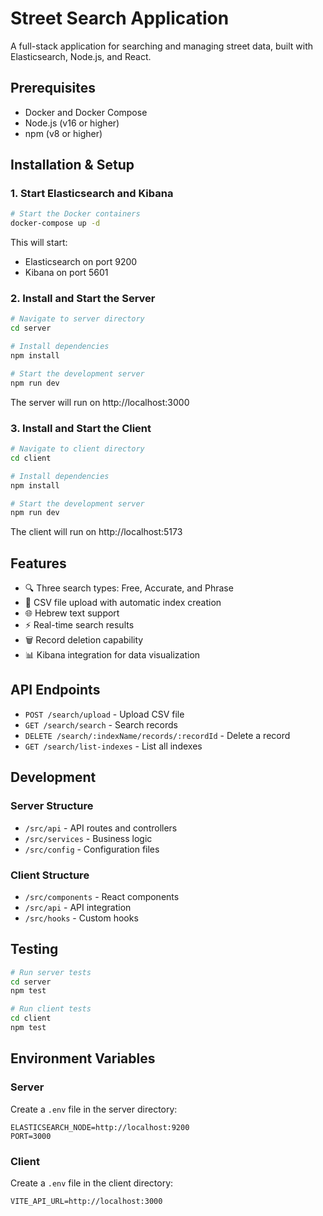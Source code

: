 # Street Search Application

A full-stack application for searching and managing street data, built with Elasticsearch, Node.js, and React.

## Prerequisites

- Docker and Docker Compose
- Node.js (v16 or higher)
- npm (v8 or higher)

## Installation & Setup

### 1. Start Elasticsearch and Kibana

```bash
# Start the Docker containers
docker-compose up -d
```

This will start:
- Elasticsearch on port 9200
- Kibana on port 5601

### 2. Install and Start the Server

```bash
# Navigate to server directory
cd server

# Install dependencies
npm install

# Start the development server
npm run dev
```

The server will run on http://localhost:3000

### 3. Install and Start the Client

```bash
# Navigate to client directory
cd client

# Install dependencies
npm install

# Start the development server
npm run dev
```

The client will run on http://localhost:5173

## Features

- 🔍 Three search types: Free, Accurate, and Phrase
- 📁 CSV file upload with automatic index creation
- 🌐 Hebrew text support
- ⚡ Real-time search results
- 🗑️ Record deletion capability
- 📊 Kibana integration for data visualization

## API Endpoints

- `POST /search/upload` - Upload CSV file
- `GET /search/search` - Search records
- `DELETE /search/:indexName/records/:recordId` - Delete a record
- `GET /search/list-indexes` - List all indexes

## Development

### Server Structure
- `/src/api` - API routes and controllers
- `/src/services` - Business logic
- `/src/config` - Configuration files

### Client Structure
- `/src/components` - React components
- `/src/api` - API integration
- `/src/hooks` - Custom hooks

## Testing

```bash
# Run server tests
cd server
npm test

# Run client tests
cd client
npm test
```

## Environment Variables

### Server
Create a `.env` file in the server directory:
```env
ELASTICSEARCH_NODE=http://localhost:9200
PORT=3000
```

### Client
Create a `.env` file in the client directory:
```env
VITE_API_URL=http://localhost:3000
``` 